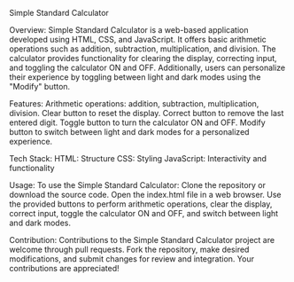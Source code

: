 Simple Standard Calculator

Overview: 
Simple Standard Calculator is a web-based application developed using HTML, CSS, and JavaScript. It offers basic arithmetic operations such as addition, subtraction, multiplication, and division. The calculator provides functionality for clearing the display, correcting input, and toggling the calculator ON and OFF. Additionally, users can personalize their experience by toggling between light and dark modes using the "Modify" button.

Features:
Arithmetic operations: addition, subtraction, multiplication, division.
Clear button to reset the display.
Correct button to remove the last entered digit.
Toggle button to turn the calculator ON and OFF.
Modify button to switch between light and dark modes for a personalized experience.

Tech Stack:
HTML: Structure
CSS: Styling
JavaScript: Interactivity and functionality

Usage:
To use the Simple Standard Calculator:
Clone the repository or download the source code.
Open the index.html file in a web browser.
Use the provided buttons to perform arithmetic operations, clear the display, correct input, toggle the calculator ON and OFF, and switch between light and dark modes.

Contribution:
Contributions to the Simple Standard Calculator project are welcome through pull requests. Fork the repository, make desired modifications, and submit changes for review and integration. Your contributions are appreciated!
